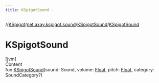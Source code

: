```yaml
---
title: KSpigotSound -
---
```

//[KSpigot](../../index.md)/[net.axay.kspigot.sound](../index.md)/[KSpigotSound](index.md)/[KSpigotSound](-k-spigot-sound.md)



# KSpigotSound  
[jvm]  
Content  
fun [KSpigotSound](-k-spigot-sound.md)(sound: Sound, volume: [Float](https://kotlinlang.org/api/latest/jvm/stdlib/kotlin/-float/index.html), pitch: [Float](https://kotlinlang.org/api/latest/jvm/stdlib/kotlin/-float/index.html), category: SoundCategory?)  




